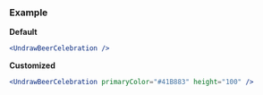 ### Example

**Default**
```jsx
<UndrawBeerCelebration />
```

**Customized**
```jsx
<UndrawBeerCelebration primaryColor="#41B883" height="100" />
```
